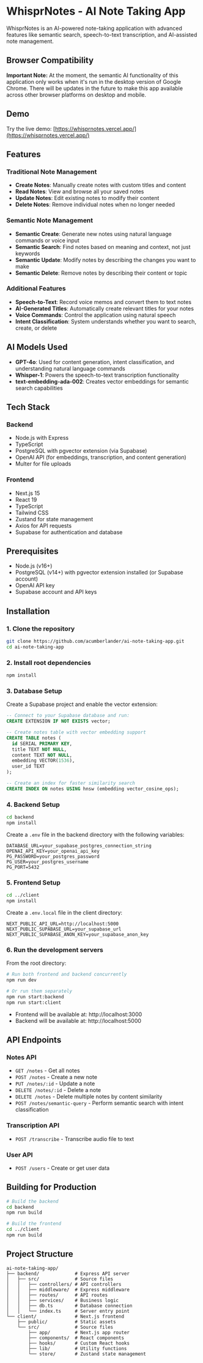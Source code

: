 # WhisprNotes - AI Note Taking App

WhisprNotes is an AI-powered note-taking application with advanced features like semantic search, speech-to-text transcription, and AI-assisted note management.

## Browser Compatibility

**Important Note:** At the moment, the semantic AI functionality of this application only works when it's run in the desktop version of Google Chrome. There will be updates in the future to make this app available across other browser platforms on desktop and mobile.

## Demo

Try the live demo: [https://whisprnotes.vercel.app/](https://whisprnotes.vercel.app/)

## Features

### Traditional Note Management

- **Create Notes**: Manually create notes with custom titles and content
- **Read Notes**: View and browse all your saved notes
- **Update Notes**: Edit existing notes to modify their content
- **Delete Notes**: Remove individual notes when no longer needed

### Semantic Note Management

- **Semantic Create**: Generate new notes using natural language commands or voice input
- **Semantic Search**: Find notes based on meaning and context, not just keywords
- **Semantic Update**: Modify notes by describing the changes you want to make
- **Semantic Delete**: Remove notes by describing their content or topic

### Additional Features

- **Speech-to-Text**: Record voice memos and convert them to text notes
- **AI-Generated Titles**: Automatically create relevant titles for your notes
- **Voice Commands**: Control the application using natural speech
- **Intent Classification**: System understands whether you want to search, create, or delete

## AI Models Used

- **GPT-4o**: Used for content generation, intent classification, and understanding natural language commands
- **Whisper-1**: Powers the speech-to-text transcription functionality
- **text-embedding-ada-002**: Creates vector embeddings for semantic search capabilities

## Tech Stack

### Backend

- Node.js with Express
- TypeScript
- PostgreSQL with pgvector extension (via Supabase)
- OpenAI API (for embeddings, transcription, and content generation)
- Multer for file uploads

### Frontend

- Next.js 15
- React 19
- TypeScript
- Tailwind CSS
- Zustand for state management
- Axios for API requests
- Supabase for authentication and database

## Prerequisites

- Node.js (v16+)
- PostgreSQL (v14+) with pgvector extension installed (or Supabase account)
- OpenAI API key
- Supabase account and API keys

## Installation

### 1. Clone the repository

```bash
git clone https://github.com/acumberlander/ai-note-taking-app.git
cd ai-note-taking-app
```

### 2. Install root dependencies

```bash
npm install
```

### 3. Database Setup

Create a Supabase project and enable the vector extension:

```sql
-- Connect to your Supabase database and run:
CREATE EXTENSION IF NOT EXISTS vector;

-- Create notes table with vector embedding support
CREATE TABLE notes (
  id SERIAL PRIMARY KEY,
  title TEXT NOT NULL,
  content TEXT NOT NULL,
  embedding VECTOR(1536),
  user_id TEXT
);

-- Create an index for faster similarity search
CREATE INDEX ON notes USING hnsw (embedding vector_cosine_ops);
```

### 4. Backend Setup

```bash
cd backend
npm install
```

Create a `.env` file in the backend directory with the following variables:

```
DATABASE_URL=your_supabase_postgres_connection_string
OPENAI_API_KEY=your_openai_api_key
PG_PASSWORD=your_postgres_password
PG_USER=your_postgres_username
PG_PORT=5432
```

### 5. Frontend Setup

```bash
cd ../client
npm install
```

Create a `.env.local` file in the client directory:

```
NEXT_PUBLIC_API_URL=http://localhost:5000
NEXT_PUBLIC_SUPABASE_URL=your_supabase_url
NEXT_PUBLIC_SUPABASE_ANON_KEY=your_supabase_anon_key
```

### 6. Run the development servers

From the root directory:

```bash
# Run both frontend and backend concurrently
npm run dev

# Or run them separately
npm run start:backend
npm run start:client
```

- Frontend will be available at: http://localhost:3000
- Backend will be available at: http://localhost:5000

## API Endpoints

### Notes API

- `GET /notes` - Get all notes
- `POST /notes` - Create a new note
- `PUT /notes/:id` - Update a note
- `DELETE /notes/:id` - Delete a note
- `DELETE /notes` - Delete multiple notes by content similarity
- `POST /notes/semantic-query` - Perform semantic search with intent classification

### Transcription API

- `POST /transcribe` - Transcribe audio file to text

### User API

- `POST /users` - Create or get user data

## Building for Production

```bash
# Build the backend
cd backend
npm run build

# Build the frontend
cd ../client
npm run build
```

## Project Structure

```
ai-note-taking-app/
├── backend/             # Express API server
│   ├── src/             # Source files
│   │   ├── controllers/ # API controllers
│   │   ├── middleware/  # Express middleware
│   │   ├── routes/      # API routes
│   │   ├── services/    # Business logic
│   │   ├── db.ts        # Database connection
│   │   └── index.ts     # Server entry point
└── client/              # Next.js frontend
    ├── public/          # Static assets
    └── src/             # Source files
        ├── app/         # Next.js app router
        ├── components/  # React components
        ├── hooks/       # Custom React hooks
        ├── lib/         # Utility functions
        └── store/       # Zustand state management
```
